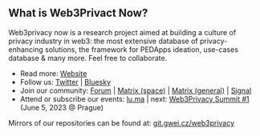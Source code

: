 ## What is Web3Privact Now?

Web3privacy now is a research project aimed at building a culture of privacy industry in web3: the most extensive database of privacy-enhancing solutions, the framework for PEDApps ideation, use-cases database & many more. Feel free to collaborate.

- Read more: [Website](http://web3privacy.info/)
- Follow us: [Twitter](http://twitter.com/web3privacy) | [Bluesky](https://staging.bsky.app/profile/web3privacy.info)
- Join our community: [Forum](https://forum.web3privacy.info/) | [Matrix (space)](https://matrix.to/#/#web3privacy:gwei.cz) | [Matrix (general)](https://matrix.to/#/#web3privacy:matrix.org) | [Signal](https://chat.web3privacy.info/)
- Attend or subscribe our events: [lu.ma](https://lu.ma/web3privacy) | next: [Web3Privacy Summit #1](https://prague.web3privacy.info/) (June 5, 2023 @ Prague)

Mirrors of our repositories can be found at: [git.gwei.cz/web3privacy](https://git.gwei.cz/web3privacy)
